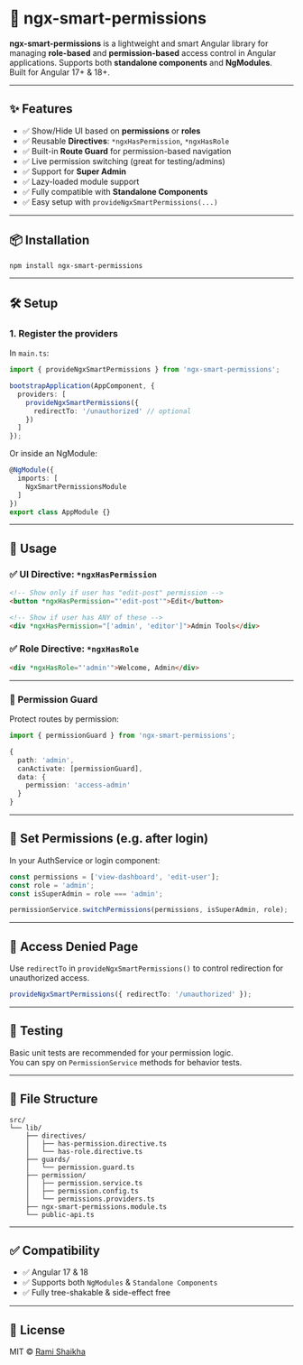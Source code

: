 # 🔐 ngx-smart-permissions

**ngx-smart-permissions** is a lightweight and smart Angular library for managing **role-based** and **permission-based** access control in Angular applications. Supports both **standalone components** and **NgModules**.  
Built for Angular 17+ & 18+.

---

## ✨ Features

- ✅ Show/Hide UI based on **permissions** or **roles**
- ✅ Reusable **Directives**: `*ngxHasPermission`, `*ngxHasRole`
- ✅ Built-in **Route Guard** for permission-based navigation
- ✅ Live permission switching (great for testing/admins)
- ✅ Support for **Super Admin**
- ✅ Lazy-loaded module support
- ✅ Fully compatible with **Standalone Components**
- ✅ Easy setup with `provideNgxSmartPermissions(...)`

---

## 📦 Installation

```bash
npm install ngx-smart-permissions
```

---

## 🛠️ Setup

### 1. Register the providers

In `main.ts`:

```ts
import { provideNgxSmartPermissions } from 'ngx-smart-permissions';

bootstrapApplication(AppComponent, {
  providers: [
    provideNgxSmartPermissions({
      redirectTo: '/unauthorized' // optional
    })
  ]
});
```

Or inside an NgModule:

```ts
@NgModule({
  imports: [
    NgxSmartPermissionsModule
  ]
})
export class AppModule {}
```

---

## 🧠 Usage

### ✅ UI Directive: `*ngxHasPermission`

```html
<!-- Show only if user has "edit-post" permission -->
<button *ngxHasPermission="'edit-post'">Edit</button>

<!-- Show if user has ANY of these -->
<div *ngxHasPermission="['admin', 'editor']">Admin Tools</div>
```

### ✅ Role Directive: `*ngxHasRole`

```html
<div *ngxHasRole="'admin'">Welcome, Admin</div>
```

---

### 🔐 Permission Guard

Protect routes by permission:

```ts
import { permissionGuard } from 'ngx-smart-permissions';

{
  path: 'admin',
  canActivate: [permissionGuard],
  data: {
    permission: 'access-admin'
  }
}
```

---

## 🔄 Set Permissions (e.g. after login)

In your AuthService or login component:

```ts
const permissions = ['view-dashboard', 'edit-user'];
const role = 'admin';
const isSuperAdmin = role === 'admin';

permissionService.switchPermissions(permissions, isSuperAdmin, role);
```

---

## 🚫 Access Denied Page

Use `redirectTo` in `provideNgxSmartPermissions()` to control redirection for unauthorized access.

```ts
provideNgxSmartPermissions({ redirectTo: '/unauthorized' });
```

---

## 🧪 Testing

Basic unit tests are recommended for your permission logic.  
You can spy on `PermissionService` methods for behavior tests.

---

## 📁 File Structure

```
src/
└── lib/
    ├── directives/
    │   ├── has-permission.directive.ts
    │   └── has-role.directive.ts
    ├── guards/
    │   └── permission.guard.ts
    ├── permission/
    │   ├── permission.service.ts
    │   ├── permission.config.ts
    │   └── permissions.providers.ts
    ├── ngx-smart-permissions.module.ts
    └── public-api.ts
```

---

## ✅ Compatibility

- ✅ Angular 17 & 18
- ✅ Supports both `NgModules` & `Standalone Components`
- ✅ Fully tree-shakable & side-effect free

---

## 📄 License

MIT © [Rami Shaikha](https://github.com/rami-sheikha-dev)